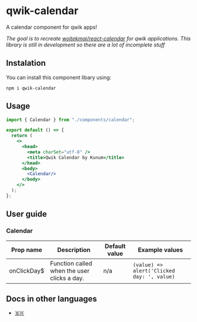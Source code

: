 # qwik-calendar

A calendar component for qwik apps!

*The goal is to recreate [wojtekmaj/react-calendar](https://github.com/wojtekmaj/react-calendar) for qwik applications. This library is still in development so there are a lot of incomplete stuff* 

## Instalation

You can install this component libary using:

```shell
npm i qwik-calendar
```

## Usage

```jsx
import { Calendar } from "./components/calendar";

export default () => {
  return (
    <>
      <head>
        <meta charSet="utf-8" />
        <title>Qwik Calendar by Kunum</title>
      </head>
      <body>
        <Calendar/>
      </body>
    </>
  );
};
```

## User guide

### Calendar

| Prop name   | Description                                 | Default value | Example values                             |
| ----------- | ------------------------------------------- | ------------- | ------------------------------------------ |
| onClickDay$ | Function called when the user clicks a day. | n/a           | `(value) => alert('Clicked day: ', value)` |

## Docs in other languages

* [🇧🇷](https://github.com/Kunum/qwik-calendar/blob/main/docs/PTBR.md)
